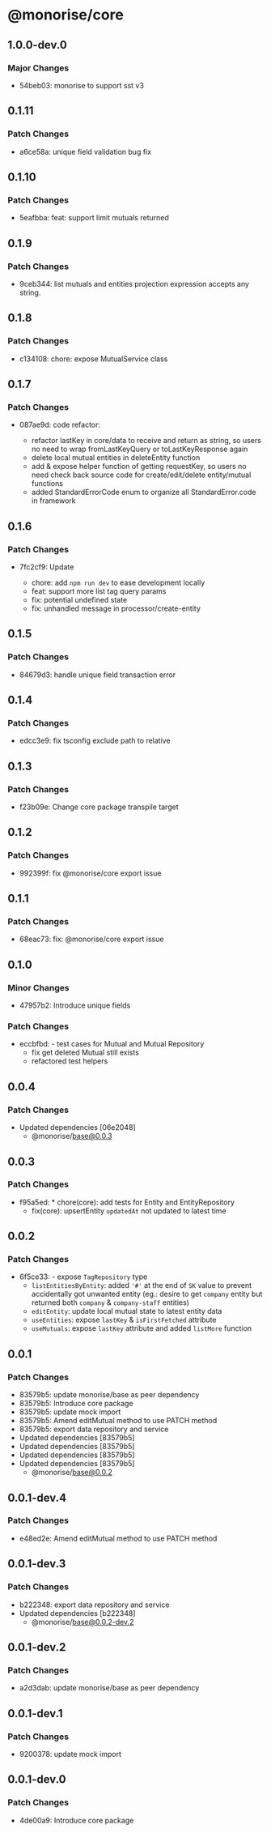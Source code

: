 # @monorise/core

## 1.0.0-dev.0

### Major Changes

- 54beb03: monorise to support sst v3

## 0.1.11

### Patch Changes

- a6ce58a: unique field validation bug fix

## 0.1.10

### Patch Changes

- 5eafbba: feat: support limit mutuals returned

## 0.1.9

### Patch Changes

- 9ceb344: list mutuals and entities projection expression accepts any string.

## 0.1.8

### Patch Changes

- c134108: chore: expose MutualService class

## 0.1.7

### Patch Changes

- 087ae9d: code refactor:

  - refactor lastKey in core/data to receive and return as string, so users no need to wrap fromLastKeyQuery or toLastKeyResponse again
  - delete local mutual entities in deleteEntity function
  - add & expose helper function of getting requestKey, so users no need check back source code for create/edit/delete entity/mutual functions
  - added StandardErrorCode enum to organize all StandardError.code in framework

## 0.1.6

### Patch Changes

- 7fc2cf9: Update

  - chore: add `npm run dev` to ease development locally
  - feat: support more list tag query params
  - fix: potential undefined state
  - fix: unhandled message in processor/create-entity

## 0.1.5

### Patch Changes

- 84679d3: handle unique field transaction error

## 0.1.4

### Patch Changes

- edcc3e9: fix tsconfig exclude path to relative

## 0.1.3

### Patch Changes

- f23b09e: Change core package transpile target

## 0.1.2

### Patch Changes

- 992399f: fix @monorise/core export issue

## 0.1.1

### Patch Changes

- 68eac73: fix: @monorise/core export issue

## 0.1.0

### Minor Changes

- 47957b2: Introduce unique fields

### Patch Changes

- eccbfbd: - test cases for Mutual and Mutual Repository
  - fix get deleted Mutual still exists
  - refactored test helpers

## 0.0.4

### Patch Changes

- Updated dependencies [06e2048]
  - @monorise/base@0.0.3

## 0.0.3

### Patch Changes

- f95a5ed: \* chore(core): add tests for Entity and EntityRepository
  - fix(core): upsertEntity `updatedAt` not updated to latest time

## 0.0.2

### Patch Changes

- 6f5ce33: - expose `TagRepository` type
  - `listEntitiesByEntity`: added `'#'` at the end of `SK` value to prevent accidentally got unwanted entity (eg.: desire to get `company` entity but returned both `company` & `company-staff` entities)
  - `editEntity`: update local mutual state to latest entity data
  - `useEntities`: expose `lastKey` & `isFirstFetched` attribute
  - `useMutuals`: expose `lastKey` attribute and added `listMore` function

## 0.0.1

### Patch Changes

- 83579b5: update monorise/base as peer dependency
- 83579b5: Introduce core package
- 83579b5: update mock import
- 83579b5: Amend editMutual method to use PATCH method
- 83579b5: export data repository and service
- Updated dependencies [83579b5]
- Updated dependencies [83579b5]
- Updated dependencies [83579b5]
- Updated dependencies [83579b5]
  - @monorise/base@0.0.2

## 0.0.1-dev.4

### Patch Changes

- e48ed2e: Amend editMutual method to use PATCH method

## 0.0.1-dev.3

### Patch Changes

- b222348: export data repository and service
- Updated dependencies [b222348]
  - @monorise/base@0.0.2-dev.2

## 0.0.1-dev.2

### Patch Changes

- a2d3dab: update monorise/base as peer dependency

## 0.0.1-dev.1

### Patch Changes

- 9200378: update mock import

## 0.0.1-dev.0

### Patch Changes

- 4de00a9: Introduce core package
